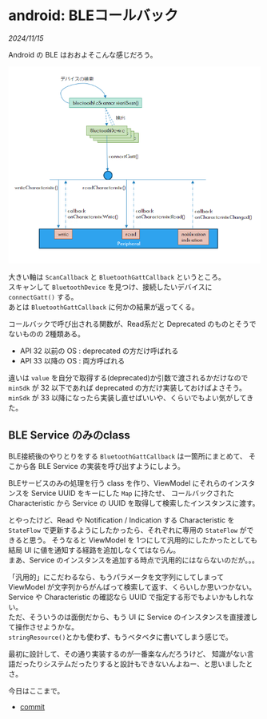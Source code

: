 # android: BLEコールバック

_2024/11/15_

Android の BLE はおおよそこんな感じだろう。

![image](20241115a-1.png)

大きい軸は `ScanCallback` と `BluetoothGattCallback` というところ。  
スキャンして `BluetoothDevice` を見つけ、接続したいデバイスに `connectGatt()` する。  
あとは `BluetoothGattCallback` に何かの結果が返ってくる。

コールバックで呼び出される関数が、Read系だと Deprecated のものとそうでないものの 2種類ある。  

* API 32 以前の OS : deprecated の方だけ呼ばれる
* API 33 以降の OS : 両方呼ばれる

違いは `value` を自分で取得する(deprecated)か引数で渡されるかだけなので `minSdk` が 32 以下であれば deprecated の方だけ実装しておけばよさそう。  
`minSdk` が 33 以降になったら実装し直せばいいや、くらいでもよい気がしてきた。

## BLE Service のみのclass

BLE接続後のやりとりをする `BluetoothGattCallback` は一箇所にまとめて、
そこから各 BLE Service の実装を呼び出すようにしよう。

BLEサービスのみの処理を行う class を作り、ViewModel にそれらのインスタンスを Service UUID をキーにした `Map` に持たせ、
コールバックされた Characteristic から Service の UUID を取得して検索したインスタンスに渡す。

とやったけど、Read や Notification / Indication する Characteristic を `StateFlow` で更新するようにしたかったら、それぞれに専用の `StateFlow` ができると思う。
そうなると ViewModel を 1つにして汎用的にしたかったとしても結局 UI に値を通知する経路を追加しなくてはならん。  
まあ、Service のインスタンスを追加する時点で汎用的にはならないのだが。。。

「汎用的」にこだわるなら、もうパラメータを文字列にしてしまって ViewModel が文字列からがんばって検索して返す、くらいしか思いつかない。  
Service や Characteristic の確認なら UUID で指定する形でもよいかもしれない。  
ただ、そういうのは面倒だから、もう UI に Service のインスタンスを直接渡して操作させようかな。  
`stringResource()`とかも使わず、もうベタベタに書いてしまう感じで。

最初に設計して、その通り実装するのが一番楽なんだろうけど、
知識がない言語だったりシステムだったりすると設計もできないんよねー、と思いましたとさ。

今日はここまで。

* [commit](https://github.com/hirokuma/hk-architecture-templates/commit/b433339a5e50f4072c0aee348551bf09bef0ee2f)
